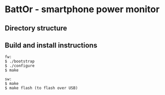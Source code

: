 # BattOr - smartphone power monitor

## Directory structure

## Build and install instructions

    fw:
    $ ./bootstrap
    $ ./configure
    $ make

    sw:
    $ make
    $ make flash (to flash over USB)

